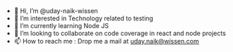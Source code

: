 - 👋 Hi, I’m @uday-naik-wissen
- 👀 I’m interested in Technology related to testing
- 🌱 I’m currently learning Node JS
- 💞️ I’m looking to collaborate on code coverage in react and node projects
- 📫 How to reach me : Drop me a mail at uday.naik@wissen.com

<!---
uday-naik-wissen/uday-naik-wissen is a ✨ special ✨ repository because its `README.md` (this file) appears on your GitHub profile.
You can click the Preview link to take a look at your changes.
--->
